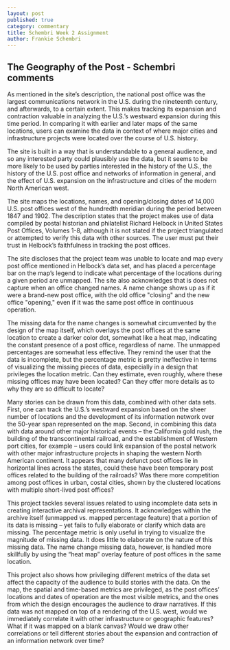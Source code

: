 ```yaml
---
layout: post
published: true
category: commentary
title: Schembri Week 2 Assignment
author: Frankie Schembri
---
```

## The Geography of the Post - Schembri comments

As mentioned in the site’s description, the national post office was the largest communications network in the U.S. during the nineteenth century, and afterwards, to a certain extent. This makes tracking its expansion and contraction valuable in analyzing the U.S.’s westward expansion during this time period. In comparing it with earlier and later maps of the same locations, users can examine the data in context of where major cities and infrastructure projects were located over the course of U.S. history. 

The site is built in a way that is understandable to a general audience, and so any interested party could plausibly use the data, but it seems to be more likely to be used by parties interested in the history of the U.S., the history of the U.S. post office and networks of information in general, and the effect of U.S. expansion on the infrastructure and cities of the modern North American west. 

The site maps the locations, names, and opening/closing dates of 14,000 U.S. post offices west of the hundredth meridian during the period between 1847 and 1902. The description states that the project makes use of data compiled by postal historian and philatelist Richard Helbock in United States Post Offices, Volumes 1-8, although it is not stated if the project triangulated or attempted to verify this data with other sources. The user must put their trust in Helbock’s faithfulness in tracking the post offices. 

The site discloses that the project team was unable to locate and map every post office mentioned in Helbock’s data set, and has placed a percentage bar on the map’s legend to indicate what percentage of the locations during a given period are unmapped. The site also acknowledges that is does not capture when an office changed names. A name change shows up as if it were a brand-new post office, with the old office "closing" and the new office "opening," even if it was the same post office in continuous operation. 

The missing data for the name changes is somewhat circumvented by the design of the map itself, which overlays the post offices at the same location to create a darker color dot, somewhat like a heat map, indicating the constant presence of a post office, regardless of name. The unmapped percentages are somewhat less effective. They remind the user that the data is incomplete, but the percentage metric is pretty ineffective in terms of visualizing the missing pieces of data, especially in a design that privileges the location metric. Can they estimate, even roughly, where these missing offices may have been located? Can they offer more details as to why they are so difficult to locate?

Many stories can be drawn from this data, combined with other data sets. First, one can track the U.S.’s westward expansion based on the sheer number of locations and the development of its information network over the 50-year span represented on the map. Second, in combining this data with data around other major historical events – the California gold rush, the building of the transcontinental railroad, and the establishment of Western port cities, for example – users could link expansion of the postal network with other major infrastructure projects in shaping the western North American continent. It appears that many defunct post offices lie in horizontal lines across the states, could these have been temporary post offices related to the building of the railroads? Was there more competition among post offices in urban, costal cities, shown by the clustered locations with multiple short-lived post offices?

This project tackles several issues related to using incomplete data sets in creating interactive archival representations. It acknowledges within the archive itself (unmapped vs. mapped percentage feature) that a portion of its data is missing – yet fails to fully elaborate or clarify which data are missing. The percentage metric is only useful in trying to visualize the magnitude of missing data. It does little to elaborate on the nature of this missing data. The name change missing data, however, is handled more skillfully by using the “heat map” overlay feature of post offices in the same location.

This project also shows how privileging different metrics of the data set affect the capacity of the audience to build stories with the data. On the map, the spatial and time-based metrics are privileged, as the post offices’ locations and dates of operation are the most visible metrics, and the ones from which the design encourages the audience to draw narratives. If this data was not mapped on top of a rendering of the U.S. west, would we immediately correlate it with other infrastructure or geographic features? What if it was mapped on a blank canvas? Would we draw other correlations or tell different stories about the expansion and contraction of an information network over time? 
